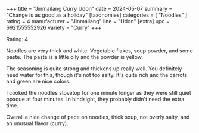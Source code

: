+++
title = "Jinmailang Curry Udon"
date = 2024-05-07
summary = "Change is as good as a holiday"
[taxonomies]
categories = [ "Noodles" ]
rating = 4
manufacturer = "Jinmailang"
line = "Udon"
[extra]
upc = 6921555552926
variety = "Curry"
+++

Rating: 4

Noodles are very thick and white.
Vegetable flakes, soup powder, and some paste.
The paste is a little oily and the powder is yellow.

The seasoning is quite strong and thickens up really well.
You definitely need water for this, though it's not too salty.
It's quite rich and the carrots and green are nice colors.

I cooked the noodles stovetop for one minute longer as they were still quiet opaque at four minutes.
In hindsight, they probably didn't need the extra time.

Overall a nice change of pace on noodles, thick soup, not overly salty, and an unusual flavor (curry).
